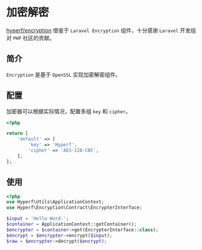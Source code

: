# 加密解密

[hyperf/encryption](https://github.com/hyperf/encryption) 借鉴于 `Laravel Encryption` 组件，十分感谢 `Laravel` 开发组对 `PHP` 社区的贡献。

## 简介

`Encryption` 是基于 `OpenSSL` 实现加密解密组件。

## 配置

加密器可以根据实际情况，配置多组 `key` 和 `cipher`。

```php
<?php

return [
    'default' => [
        'key' => 'Hyperf',
        'cipher' => 'AES-128-CBC',
    ],
];

```

## 使用

```php
<?php
use Hyperf\Utils\ApplicationContext;
use Hyperf\Encryption\Contract\EncrypterInterface;

$input = 'Hello Word.';
$container = ApplicationContext::getContainer();
$encrypter = $container->get(EncrypterInterface::class);
$encrypt = $encrypter->encrypt($input);
$raw = $encrypter->decrypt($encrypt);
```
